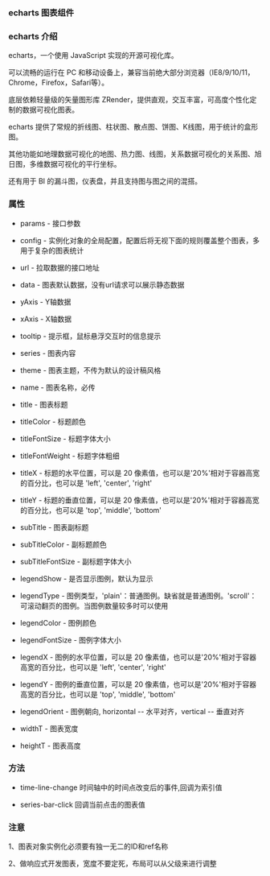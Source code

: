 ### echarts 图表组件

### echarts 介绍
echarts，一个使用 JavaScript 实现的开源可视化库。

可以流畅的运行在 PC 和移动设备上，兼容当前绝大部分浏览器（IE8/9/10/11，Chrome，Firefox，Safari等）。

底层依赖轻量级的矢量图形库 ZRender，提供直观，交互丰富，可高度个性化定制的数据可视化图表。

echarts 提供了常规的折线图、柱状图、散点图、饼图、K线图，用于统计的盒形图。

其他功能如地理数据可视化的地图、热力图、线图，关系数据可视化的关系图、旭日图，多维数据可视化的平行坐标。

还有用于 BI 的漏斗图，仪表盘，并且支持图与图之间的混搭。

### 属性
* params - 接口参数

* config - 实例化对象的全局配置，配置后将无视下面的规则覆盖整个图表，多用于复杂的图表统计

* url - 拉取数据的接口地址

* data - 图表默认数据，没有url请求可以展示静态数据

* yAxis - Y轴数据

* xAxis - X轴数据

* tooltip - 提示框，鼠标悬浮交互时的信息提示

* series - 图表内容

* theme - 图表主题，不传为默认的设计稿风格

* name - 图表名称，必传

* title - 图表标题

* titleColor - 标题颜色

* titleFontSize - 标题字体大小

* titleFontWeight - 标题字体粗细

* titleX - 标题的水平位置，可以是 20 像素值，也可以是'20%'相对于容器高宽的百分比，也可以是 'left', 'center', 'right'

* titleY - 标题的垂直位置，可以是 20 像素值，也可以是'20%'相对于容器高宽的百分比，也可以是 'top', 'middle', 'bottom'

* subTitle - 图表副标题

* subTitleColor - 副标题颜色

* subTitleFontSize - 副标题字体大小

* legendShow - 是否显示图例，默认为显示

* legendType - 图例类型，'plain'：普通图例。缺省就是普通图例。'scroll'：可滚动翻页的图例。当图例数量较多时可以使用

* legendColor - 图例颜色

* legendFontSize - 图例字体大小

* legendX - 图例的水平位置，可以是 20 像素值，也可以是'20%'相对于容器高宽的百分比，也可以是 'left', 'center', 'right'

* legendY - 图例的垂直位置，可以是 20 像素值，也可以是'20%'相对于容器高宽的百分比，也可以是 'top', 'middle', 'bottom'

* legendOrient - 图例朝向, horizontal -- 水平对齐，vertical -- 垂直对齐

* widthT - 图表宽度

* heightT - 图表高度

### 方法
* time-line-change 时间轴中的时间点改变后的事件,回调为索引值

* series-bar-click 回调当前点击的图表值

### 注意
1、图表对象实例化必须要有独一无二的ID和ref名称

2、做响应式开发图表，宽度不要定死，布局可以从父级来进行调整